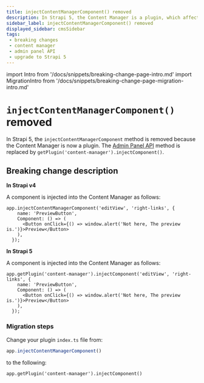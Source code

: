 ```yaml
---
title: injectContentManagerComponent() removed
description: In Strapi 5, the Content Manager is a plugin, which affects the injectContentManagerComponent() method, replaced by getPlugin('content-manager').injectComponent().
sidebar_label: injectContentManagerComponent() removed
displayed_sidebar: cmsSidebar
tags:
 - breaking changes
 - content manager
 - admin panel API
 - upgrade to Strapi 5
---
```


import Intro from '/docs/snippets/breaking-change-page-intro.md'
import MigrationIntro from '/docs/snippets/breaking-change-page-migration-intro.md'

# `injectContentManagerComponent()` removed

In Strapi 5, the `injectContentManagerComponent` method is removed because the Content Manager is now a plugin. The [Admin Panel API](/cms/plugins-development/admin-panel-api#injecting-components) method is replaced by `getPlugin('content-manager').injectComponent()`.

<Intro />
<BreakingChangeIdCard plugins />

## Breaking change description

**In Strapi v4**

A component is injected into the Content Manager as follows:

```tsx
app.injectContentManagerComponent('editView', 'right-links', {
    name: 'PreviewButton',
    Component: () => (
      <Button onClick={() => window.alert('Not here, The preview is.')}>Preview</Button>
    ),
  });
```

**In Strapi 5**

A component is injected into the Content Manager as follows:

```tsx
app.getPlugin('content-manager').injectComponent('editView', 'right-links', {
    name: 'PreviewButton',
    Component: () => (
      <Button onClick={() => window.alert('Not here, The preview is.')}>Preview</Button>
    ),
  });
```

### Migration steps

Change your plugin `index.ts` file from:

  ```js
  app.injectContentManagerComponent()
  ```

to the following:

  ```tsx
  app.getPlugin('content-manager').injectComponent()
  ```
